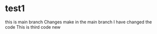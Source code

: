 # test1
this is main branch
Changes make in the main branch
I have changed the code
This is third code
new
